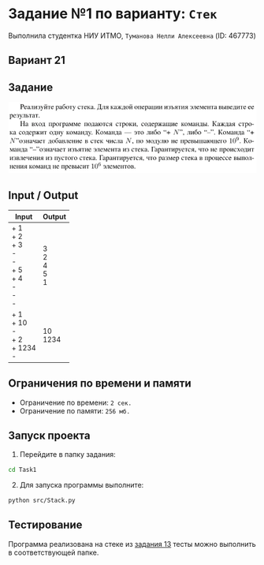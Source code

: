 # Задание №1 по варианту: `Стек`
Выполнила студентка НИУ ИТМО, `Туманова Нелли Алексеевна` (ID: 467773)

## Вариант 21

## Задание 
![img.png](task.png)

## Input / Output 

| Input                                                             | Output                    |
|-------------------------------------------------------------------|---------------------------|
| + 1<br/>+ 2<br/>+ 3<br/>-<br/>-<br/>+ 5<br/>+ 4<br/>-<br/>-<br/>- | 3<br/>2<br/>4<br/>5<br/>1 |
| + 1<br/>+ 10<br/>-<br/>+ 2<br/>+ 1234<br/>-                       | 10<br/>1234               |

## Ограничения по времени и памяти

- Ограничение по времени: `2 сек.`
- Ограничение по памяти: `256 мб.`


## Запуск проекта
1. Перейдите в папку задания:
```bash
cd Task1
```

2. Для запуска программы выполните:
```bash
python src/Stack.py
```

## Тестирование
Программа реализована на стеке из [задания 13](../Task13/README.md) тесты можно выполнить в соответствующей папке.